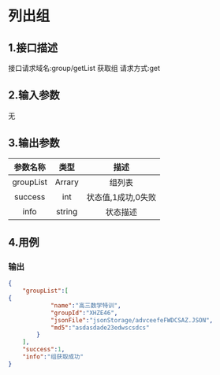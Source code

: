# 列出组

## 1.接口描述

接口请求域名:group/getList
获取组
请求方式:get

## 2.输入参数

无

## 3.输出参数

|  参数名称  |  类型  |         描述         |
| :-------: | :----: | :------------------: |
| groupList | Arrary | 组列表 |
| success | int | 状态值,1成功,0失败 |
| info | string | 状态描述 |

## 4.用例

### 输出

```json
{
    "groupList":[
{
            "name":"高三数学特训",
            "groupId":"XHZE46",
            "jsonFile":"jsonStorage/advceefeFWDCSAZ.JSON",
            "md5":"asdasdade23edwscsdcs"
        }
    ],
    "success":1,
    "info":"组获取成功"
}
```
